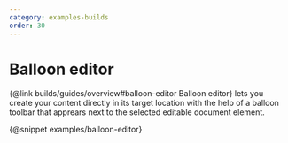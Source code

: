 ```yaml
---
category: examples-builds
order: 30
---
```


# Balloon editor

{@link builds/guides/overview#balloon-editor Balloon editor} lets you create your content directly in its target location with the help of a balloon toolbar that apprears next to the selected editable document element.

{@snippet examples/balloon-editor}
